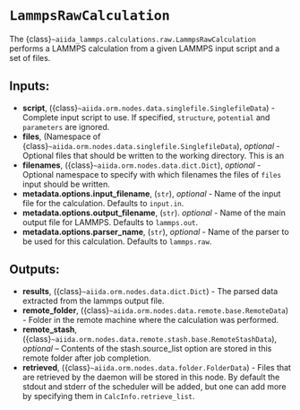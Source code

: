 # ``LammpsRawCalculation``

The {class}`~aiida_lammps.calculations.raw.LammpsRawCalculation` performs a LAMMPS calculation from a given LAMMPS input script and a set of files.

## Inputs:

- **script**, ({class}`~aiida.orm.nodes.data.singlefile.SinglefileData`) - Complete input script to use. If specified, `structure`, `potential` and `parameters` are ignored.
- **files**, (Namespace of {class}`~aiida.orm.nodes.data.singlefile.SinglefileData`), *optional* - Optional files that should be written to the working directory. This is an
- **filenames**, ({class}`~aiida.orm.nodes.data.dict.Dict`), *optional* - Optional namespace to specify with which filenames the files of ``files`` input should be written.
- **metadata.options.input_filename**, (`str`), *optional* - Name of the input file for the calculation. Defaults to `input.in`.
- **metadata.options.output_filename**, (`str`). *optional* - Name of the main output file for LAMMPS. Defaults to `lammps.out`.
- **metadata.options.parser_name**, (`str`), *optional* - Name of the parser to be used for this calculation. Defaults to `lammps.raw`.

## Outputs:

- **results**, ({class}`~aiida.orm.nodes.data.dict.Dict`) - The parsed data extracted from the lammps output file.
- **remote_folder**, ({class}`~aiida.orm.nodes.data.remote.base.RemoteData`) - Folder in the remote machine where the calculation was performed.
- **remote_stash**, ({class}`~aiida.orm.nodes.data.remote.stash.base.RemoteStashData`), *optional* – Contents of the stash.source_list option are stored in this remote folder after job completion.
- **retrieved**, ({class}`~aiida.orm.nodes.data.folder.FolderData`) - Files that are retrieved by the daemon will be stored in this node. By default the stdout and stderr of the scheduler will be added, but one can add more by specifying them in `CalcInfo.retrieve_list`.
